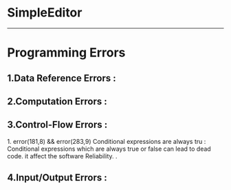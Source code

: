 # SimpleEditor

---------
# Programming Errors

## 1.Data Reference Errors :

## 2.Computation Errors :

## 3.Control-Flow Errors :
 <p>1. error(181,8) && error(283,9) Conditional expressions are always tru : 
 Conditional expressions which are always true or false can lead to dead code. it affect the software Reliability.  .</p>
 

## 4.Input/Output Errors :

